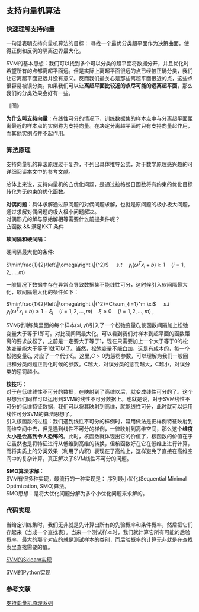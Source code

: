 
## 支持向量机算法
### 快速理解支持向量
一句话表明支持向量机算法的目标：
寻找一个最优分类超平面作为决策曲面，使得正例和反例的隔离边界最大化。

SVM的基本思想：我们可以找到多个可以分类的超平面将数据分开，并且优化时希望所有的点都离超平面远。但是实际上离超平面很远的点已经被正确分类，我们让它离超平面更远并没有意义。反而我们最关心是那些离超平面很近的点，这些点很容易被误分类。如果我们可以让**离超平面比较近的点尽可能的远离超平面**，那么我们的分类效果会好有一些。

《图》

**为什么叫支持向量**：在线性可分的情况下，训练数据集的样本点中与分离超平面距离最近的样本点的实例称为支持向量。在决定分离超平面时只有支持向量起作用，而其他实例点并不起作用。


### 算法原理
支持向量机的算法原理过于复杂，不列出具体推导公式，对于数学原理感兴趣的可详细阅读本文中的参考文献。  

总体上来说，支持向量机的凸优化问题，是通过拉格朗日函数将有约束的优化目标转化为无约束的优化函数。

**对偶问题**：具体求解通过原问题的对偶问题求解，也就是原问题的极小极大问题，通过求解对偶问题的极大极小问题解决。  
对偶形式的解与原始解相等需要什么前提条件呢？    
凸函数 && 满足KKT 条件

**软间隔和硬间隔**：

硬间隔最大化的条件:

$\min\frac{1}{2}\left\|\omega\right \|{^2}$   $\quad s.t\quad y_{i}(\omega^Tx_{i}+b)\ge1\quad (i=1,2,...,m)$ 

一般情况下数据中存在异常点导致数据集不能线性可分，这时候引入软间隔最大化，软间隔最大化的条件如下：  

$\min\frac{1}{2}\left\|\omega\right \|{^2}+C\sum_{i=1}^m \xi$ $\quad s.t\quad y_{i}(\omega^Tx_{i}+b)\ge1-\xi_{i}\quad (i=1,2,...,m) \quad \xi\ge0\quad (i=1,2,...,m)$ ,  

SVM对训练集里面的每个样本$(xi,yi)$引入了一个松弛变量$\xi_{i}$,使函数间隔加上松弛变量大于等于1即可。对比硬间隔最大化，可以看到我们对样本到超平面的函数距离的要求放松了，之前是一定要大于等于1，现在只需要加上一个大于等于0的松弛变量能大于等于1就可以了。当然，松弛变量不能白加，这是有成本的，每一个松弛变量$\xi_{i}$, 对应了一个代价$\xi_{i}$。这里,$C>0$为惩罚参数，可以理解为我们一般回归和分类问题正则化时候的参数。C越大，对误分类的惩罚越大，C越小，对误分类的惩罚越小。

**核技巧**：  
对于在低维线性不可分的数据，在映射到了高维以后，就变成线性可分的了。这个思想我们同样可以运用到SVM的线性不可分数据上。也就是说，对于SVM线性不可分的低维特征数据，我们可以将其映射到高维，就能线性可分，此时就可以运用线性可分SVM的算法思想了。  
引入核函数的过程：我们遇到线性不可分的样例时，常用做法是把样例特征映射到高维空间中去，但是遇到线性不可分的样例，一律映射到高维空间，那么这个**维度大小是会高到令人恐怖的**。此时，核函数就体现出它的价值了，核函数的价值在于它虽然也是将特征进行从低维到高维的转换，但核函数好在它在低维上进行计算，而将实质上的分类效果（利用了内积）表现在了高维上，这样避免了直接在高维空间中的复杂计算，真正解决了SVM线性不可分的问题。  

**SMO算法求解**：  
SVM有很多种实现，最流行的一种实现是： 序列最小优化(Sequential Minimal Optimization, SMO)算法。  
SMO思想：是将大优化问题分解为多个小优化问题来求解的。


### 代码实现
当给定训练集时，我们无非就是先计算出所有的先验概率和条件概率，然后把它们存起来（当成一个查找表）。当来一个测试样本时，我们就计算它所有可能的后验概率，最大的那个对应的就是测试样本的类别，而后验概率的计算无非就是在查找表里查找需要的值。  

[SVM的Sklearn实现](SVM/svm_sklearn.py)

[SVM的Python实现](SVM/svm_complete_Non-Kernel.py)

### 参考文献
[支持向量机原理系列](https://www.cnblogs.com/pinard/p/6097604.html)  

